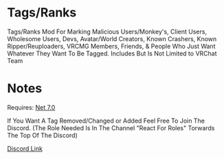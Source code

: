 # Tags/Ranks
Tags/Ranks Mod For Marking Malicious Users/Monkey's, Client Users, Wholesome Users, Devs, 
Avatar/World Creators, Known Crashers, Known Ripper/Reuploaders, VRCMG Members, Friends, 
& People Who Just Want Whatever They Want To Be Tagged. Includes But Is Not Limited to VRChat Team

# Notes
Requires: [Net 7.0](https://dotnet.microsoft.com/en-us/download/dotnet/7.0)

If You Want A Tag Removed/Changed or Added Feel Free To Join The Discord.
(The Role Needed Is In The Channel "React For Roles" Torwards The Top Of The Discord)

[Discord Link](https://discord.gg/EN4RrZR)
